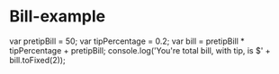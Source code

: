 # Bill-example

var pretipBill = 50;
var tipPercentage = 0.2;
var bill = pretipBill * tipPercentage + pretipBill;
console.log('You\'re total bill, with tip, is $' + bill.toFixed(2));

